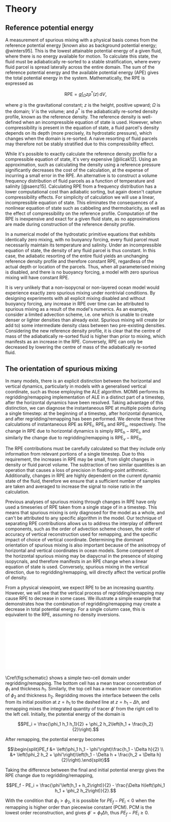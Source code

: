 # Theory

## Reference potential energy
A measurement of spurious mixing with a physical basis comes from the reference potential energy [known also as background potential energy; @winters95]. This is the lowest attainable potential energy of a given fluid, where there is no energy available for motion. To calculate this state, the fluid must be adiabatically re-sorted to a stable stratification, where every fluid parcel is spread laterally across the entire domain. The sum of the reference potential energy and the available potential energy (APE) gives the total potential energy in the system. Mathematically, the RPE is expressed as

$$\mathrm{RPE} = g \int_\Omega z \rho^*(z)\,\mathrm dV,$$

where $g$ is the gravitational constant; $z$ is the height, positive upward; $\Omega$ is the domain; $V$ is the volume; and $\rho^*$ is the adiabatically re-sorted density profile, known as the reference density. The reference density is well-defined when an incompressible equation of state is used. However, when compressibility is present in the equation of state, a fluid parcel's density depends on its depth (more precisely, its hydrostatic pressure), which changes when the domain is re-sorted. A naive resorting of fluid parcels may therefore not be stably stratified due to this compressibility effect.

While it's possible to exactly calculate the reference density profile for a compressible equation of state, it's very expensive [@ilicak12]. Using an approximation, such as calculating the density using a reference pressure significantly decreases the cost of the calculation, at the expense of incurring a small error in the RPE. An alternative is to construct a volume frequency distribution of fluid parcels as a function of temperature and salinity [@saenz15]. Calculating RPE from a frequency distribution has a lower computational cost than adiabatic sorting, but again doesn't capture compressibility effects. For simplicity of calculation we will use a linear, incompressible equation of state. This eliminates the consequences of a nonlinear equation of state such as cabbeling and thermobaricity, as well as the effect of compressibility on the reference profile. Computation of the RPE is inexpensive and exact for a given fluid state, as no approximations are made during construction of the reference density profile.

In a numerical model of the hydrostatic primitive equations that exhibits identically zero mixing, with no buoyancy forcing, every fluid parcel must necessarily maintain its temperature and salinity. Under an incompressible equation of state, the density of any fluid parcel is thus constant. In this case, the adiabatic resorting of the entire fluid yields an unchanging reference density profile and therefore constant RPE, regardless of the actual depth or location of the parcels. Thus, when all parameterised mixing is disabled, and there is no buoyancy forcing, a model with zero spurious mixing will have constant RPE.

It is very unlikely that a non-isopycnal or non-layered ocean model would experience exactly zero spurious mixing under nontrivial conditions. By designing experiments with all explicit mixing disabled and without buoyancy forcing, any increase in RPE over time can be attributed to spurious mixing as a result of the model's numerics. As an example, consider a limited advection scheme, i.e. one which is unable to create denser or lighter densities than already exist. Spurious mixing will create (or add to) some intermediate density class between two pre-existing densities. Considering the new reference density profile, it is clear that the centre of mass of the adiabatically re-sorted fluid is higher than prior to mixing, which manifests as an increase in the RPE. Conversely, RPE can only be decreased by lowering the centre of mass of the adiabatically re-sorted fluid.

## The orientation of spurious mixing

In many models, there is an explicit distinction between the horizontal and vertical dynamics, particularly in models with a generalised vertical coordinate, such as those employing the ALE algorithm. MOM6 performs its regridding/remapping implementation of ALE in a distinct part of a timestep, after the horizontal dynamics have been resolved. Taking advantage of this distinction, we can diagnose the instantaneous RPE at multiple points during a single timestep: at the beginning of a timestep, after horizontal dynamics, and after regridding/remapping has been performed. We denote these three calculations of instantaneous RPE as $\text{RPE}_i$, $\text{RPE}_h$ and $\text{RPE}_v$, respectively. The change in RPE due to horizontal dynamics is simply $\text{RPE}_h - \text{RPE}_i$, and similarly the change due to regridding/remapping is $\text{RPE}_v - \text{RPE}_h$.

The RPE contributions must be carefully calculated so that they include only information from relevant portions of a single timestep. Due to this requirement, the increases in RPE may be small, from slight changes in density or fluid parcel volume. The subtraction of two similar quantities is an operation that causes a loss of precision in floating-point arithmetic. Additionally, changes in RPE are highly dependent on the current dynamic state of the fluid, therefore we ensure that a sufficient number of samples are taken and averaged to increase the signal to noise ratio in the calculation.

Previous analyses of spurious mixing through changes in RPE have only used a timeseries of RPE taken from a single stage of in a timestep. This means that spurious mixing is only diagnosed for the model as a whole, and can't be attributed to any specific algorithm in the model. Our technique of separating RPE contributions allows us to address the interplay of different components, such as the order of advection scheme chosen, the order of accuracy of vertical reconstruction used for remapping, and the specific impact of choice of vertical coordinate. Determining the dominant orientation of spurious mixing is also important because of the anisotropy of horizontal and vertical coordinates in ocean models. Some component of the horizontal spurious mixing may be diapycnal in the presence of sloping isopycnals, and therefore manifests in an RPE change when a linear equation of state is used. Conversely, spurious mixing in the vertical direction, due to regridding/remapping, will directly affect the vertical profile of density.

From a physical viewpoint, we expect RPE to be an increasing quantity. However, we will see that the vertical process of regridding/remapping may cause RPE to decrease in some cases. We illustrate a simple example that demonstrates how the combination of regridding/remapping may create a decrease in total potential energy. For a single column case, this is equivalent to the RPE, assuming no density inversions.

![\label{fig:schematic} A schematic demonstrating the ability for regridding/remapping to cause a decrease in RPE](plots/schematic.pdf)

\Cref{fig:schematic} shows a simple two-cell domain under regridding/remapping. The bottom cell has a mean tracer concentration of $\phi_1$ and thickness $h_1$. Similarly, the top cell has a mean tracer concentration of $\phi_2$ and thickness $h_2$. Regridding moves the interface between the cells from its initial position at $z = h_1$ to the dashed line at $z = h_1 - \Delta h$, and remapping mixes the integrated quantity of tracer $\phi'$ from the right cell to the left cell. Initially, the potential energy of the domain is

$$PE_i = \frac{\phi_1 h_1 h_1}{2} + \phi_2 h_2\left(h_1 + \frac{h_2}{2}\right).$$

After remapping, the potential energy becomes

$$\begin{split}PE_f &= \left(\phi_1 h_1 - \phi'\right)\frac{h_1 - \Delta h}{2} \\ &+ \left(\phi_2 h_2 + \phi'\right)\left(h_1 - \Delta h + \frac{h_2 + \Delta h}{2}\right).\end{split}$$

Taking the difference between the final and initial potential energy gives the RPE change due to regridding/remapping,

$$PE_f - PE_i = \frac{\phi'\left(h_1 + h_2\right)}{2} - \frac{\Delta h\left(\phi_1 h_1 + \phi_2 h_2\right)}{2}.$$

With the condition that $\phi_1 > \phi_2$, it is possible for $PE_f - PE_i < 0$ when the remapping is higher order than piecewise constant (PCM). PCM is the lowest order reconstruction, and gives $\phi' = \phi_1 \Delta h$, thus $PE_f - PE_i \ge 0$.

